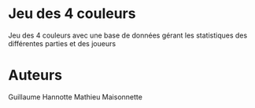 # Jeu des 4 couleurs
Jeu des 4 couleurs avec une base de données gérant les statistiques des différentes parties et des joueurs

# Auteurs
Guillaume Hannotte
Mathieu Maisonnette
